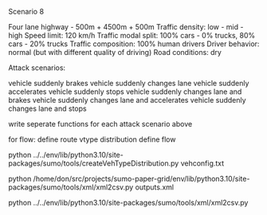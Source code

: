 Scenario 8

Four lane highway - 500m + 4500m + 500m 
Traffic density: low - mid - high
Speed limit: 120 km/h
Traffic modal split: 100% cars - 0% trucks, 80% cars - 20% trucks
Traffic composition: 100% human drivers
Driver behavior: normal (but with different quality of driving)
Road conditions: dry

Attack scenarios:

vehicle suddenly brakes
vehicle suddenly changes lane
vehicle suddenly accelerates
vehicle suddenly stops
vehicle suddenly changes lane and brakes
vehicle suddenly changes lane and accelerates
vehicle suddenly changes lane and stops

write seperate functions for each attack scenario above         


for flow:
define route
vtype distribution
define flow

python ../../env/lib/python3.10/site-packages/sumo/tools/createVehTypeDistribution.py vehconfig.txt
<!-- python ../../env/lib/python3.10/site-packages/sumo/tools/xml/xml2csv.py outputs.xml -->

python /home/don/src/projects/sumo-paper-grid/env/lib/python3.10/site-packages/sumo/tools/xml/xml2csv.py outputs.xml

python ../../env/lib/python3.10/site-packages/sumo/tools/xml/xml2csv.py
